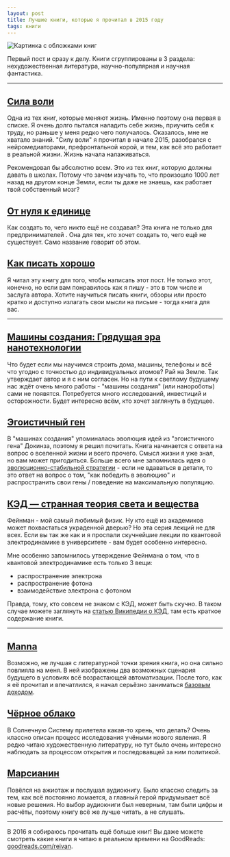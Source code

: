 ```yaml
---
layout: post
title: Лучшие книги, которые я прочитал в 2015 году
tags: книги
---
```


![Картинка с обложками книг](http://i.imgur.com/deiJGJ9.png "Лучшие книги, которые я прочитал в 2015")

Первый пост и сразу к делу. Книги сгруппированы в 3 раздела: нехудожественная литература, научно-популярная и научная фантастика.

---

## [Сила воли](http://www.mann-ivanov-ferber.ru/books/mif/thewillpowerinstinct/)

Одна из тех книг, которые меняют жизнь. Именно поэтому она первая в списке. Я очень долго пытался наладить себе жизнь, приучить себя к труду, но раньше у меня редко чего получалось. Оказалось, мне не хватало знаний. "Силу воли" я прочитал в начале 2015, разобрался с нейромедиаторами, префронтальной корой, и тем, как всё это работает в реальной жизни. Жизнь начала налаживаться.

Рекомендовал бы абсолютно всем. Это из тех книг, которую должны давать в школах. Потому что зачем изучать то, что произошло 1000 лет назад на другом конце Земли, если ты даже не знаешь, как работает твой собственный мозг?

## [От нуля к единице](http://www.alpinabook.ru/catalog/temporary/2378472/)

Как создать то, чего никто ещё не создавал? Эта книга не только для предпринимателей . Она для тех, кто хочет создать то, чего ещё не существует. Само название говорит об этом.


## [Как писать хорошо](http://www.alpinabook.ru/catalog/temporary/1186568/)

Я читал эту книгу для того, чтобы написать этот пост. Не только этот, конечно, но если вам понравилось как я пишу - это в том числе и заслуга автора. Хотите научиться писать книги, обзоры или просто кратко и доступно излагать свои мысли на письме - тогда книга для вас.

---

## [Машины создания: Грядущая эра нанотехнологии](https://ru.wikipedia.org/wiki/%D0%9C%D0%B0%D1%88%D0%B8%D0%BD%D1%8B_%D1%81%D0%BE%D0%B7%D0%B4%D0%B0%D0%BD%D0%B8%D1%8F:_%D0%93%D1%80%D1%8F%D0%B4%D1%83%D1%89%D0%B0%D1%8F_%D1%8D%D1%80%D0%B0_%D0%BD%D0%B0%D0%BD%D0%BE%D1%82%D0%B5%D1%85%D0%BD%D0%BE%D0%BB%D0%BE%D0%B3%D0%B8%D0%B8)

Что будет если мы научимся строить дома, машины, телефоны и всё что угодно с точностью до индивидуальных атомов? Рай на Земле. Так утверждает автор и я с ним согласен. Но на пути к светлому будущему нас ждёт очень много работы - "машины создания" (или нанороботы) сами не появятся. Потребуется много исследований, инвестиций и осторожности. Будет интересно всём, кто хочет заглянуть в будущее.

## [Эгоистичный ген](https://ru.wikipedia.org/wiki/%D0%AD%D0%B3%D0%BE%D0%B8%D1%81%D1%82%D0%B8%D1%87%D0%BD%D1%8B%D0%B9_%D0%B3%D0%B5%D0%BD)

В "машинах создания" упоминалась эволюция идей из "эгоистичного гена" Докинза, поэтому я решил почитать. Книга начинается с ответа на вопрос о вселенной жизни и всего прочего. Смысл жизни я уже знал, но вам может пригодиться. Больше всего мне запомнилась идея о [эволюционно-стабильной стратегии](https://www.youtube.com/watch?v=mUxt--mMjwA) - если не вдаваться в детали, то это ответ на вопрос о том, "как победить в эволюцию" и распространить свои гены / поведение на максимальную популяцию.

## [КЭД — странная теория света и вещества](http://elementy.ru/bookclub/book/369)

Фейнман - мой самый любимый физик. Ну кто ещё из академиков может похвастаться украденной дверью? Но эта серия лекций не для всех. Если вы так же как и я проспали скучнейшие лекции по квантовой электродинамике в университете - вам будет особенно интересно.

Мне особенно запомнилось утверждение Фейнмана о том, что в квантовой электродинамике есть только 3 вещи:

- распространение электрона
- распространение фотона
- взаимодействие электрона с фотоном

Правда, тому, кто совсем не знаком с КЭД, может быть скучно. В таком случае можете заглянуть на [статью Википедии о КЭД](https://en.wikipedia.org/wiki/Quantum_electrodynamics#Feynman.27s_view_of_quantum_electrodynamics), там есть краткое содержание книги.

---

## [Manna](http://www.marshallbrain.com/manna1.htm)

Возможно, не лучшая с литературной точки зрения книга, но она сильно повлияла на меня. В ней изображены два возможных сценария будущего в условиях всё возрастающей автоматизации. После того, как я её прочитал и впечатлился, я начал серьёзно заниматься [базовым доходом](https://ru.wikipedia.org/wiki/%D0%91%D0%B5%D0%B7%D1%83%D1%81%D0%BB%D0%BE%D0%B2%D0%BD%D1%8B%D0%B9_%D0%BE%D1%81%D0%BD%D0%BE%D0%B2%D0%BD%D0%BE%D0%B9_%D0%B4%D0%BE%D1%85%D0%BE%D0%B4).

## [Чёрное облако](https://ru.wikipedia.org/wiki/%D0%A7%D1%91%D1%80%D0%BD%D0%BE%D0%B5_%D0%BE%D0%B1%D0%BB%D0%B0%D0%BA%D0%BE_(%D1%80%D0%BE%D0%BC%D0%B0%D0%BD))

В Солнечную Систему прилетела какая-то хрень, что делать? Очень классно описан процесс исследования учёными нового явления. Я редко читаю художественную литературу, но тут было очень интересно наблюдать за процессом открытия и последовавщей за ним политикой.

## [Марсианин](https://ru.wikipedia.org/wiki/%D0%9C%D0%B0%D1%80%D1%81%D0%B8%D0%B0%D0%BD%D0%B8%D0%BD_(%D1%80%D0%BE%D0%BC%D0%B0%D0%BD))

Повёлся на ажиотаж и послушал аудиокнигу. Было классно следить за тем, как всё постоянно ломается, а главный герой придумывает всё новые решения. Но выбор аудиокниги был неверным, там были цифры и расчёты, поэтому книгу всё же лучше читать, а не слушать.

---

В 2016 я собираюсь прочитать ещё больше книг! Вы даже можете смотреть какие книги я читаю в реальном времени на GoodReads: [goodreads.com/reivan](https://www.goodreads.com/reivan).
